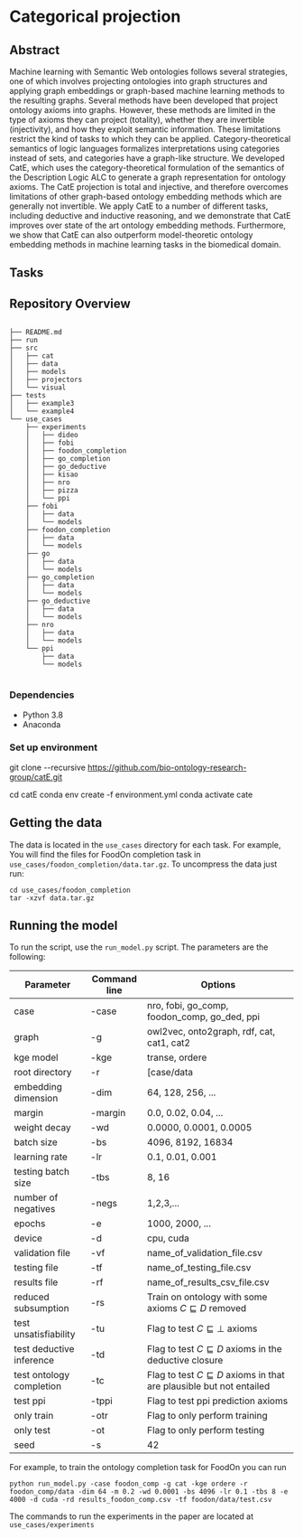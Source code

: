 # Categorical projection

## Abstract

Machine learning with Semantic Web ontologies follows several
strategies, one of which involves projecting ontologies into graph
structures and applying graph embeddings or graph-based machine
learning methods to the resulting graphs. Several methods have been
developed that project ontology axioms into graphs. However, these
methods are limited in the type of axioms they can project (totality),
whether they are invertible (injectivity), and how they exploit
semantic information. These limitations restrict the kind of tasks to
which they can be applied. Category-theoretical semantics of logic
languages formalizes interpretations using categories instead of sets,
and categories have a graph-like structure.  We developed CatE, which
uses the category-theoretical formulation of the semantics of the
Description Logic ALC to generate a graph representation for ontology
axioms. The CatE projection is total and injective, and therefore
overcomes limitations of other graph-based ontology embedding methods
which are generally not invertible. We apply CatE to a number of
different tasks, including deductive and inductive reasoning, and we
demonstrate that CatE improves over state of the art ontology
embedding methods. Furthermore, we show that CatE can also outperform
model-theoretic ontology embedding methods in machine learning tasks
in the biomedical domain.


## Tasks

## Repository Overview

```

├── README.md
├── run
├── src
│   ├── cat
│   ├── data
│   ├── models
│   ├── projectors
│   └── visual
├── tests
│   ├── example3
│   └── example4
└── use_cases
    ├── experiments
    │   ├── dideo
    │   ├── fobi
    │   ├── foodon_completion
    │   ├── go_completion
    │   ├── go_deductive
    │   ├── kisao
    │   ├── nro
    │   ├── pizza
    │   └── ppi
    ├── fobi
    │   ├── data
    │   └── models
    ├── foodon_completion
    │   ├── data
	│   └── models
    ├── go
    │   ├── data
    │   └── models
    ├── go_completion
    │   ├── data
	│   └── models
    ├── go_deductive
    │   ├── data
	│   └── models
    ├── nro
    │   ├── data
	│   └── models
    └── ppi
        ├── data
        └── models


```


### Dependencies

* Python 3.8
* Anaconda


### Set up environment

git clone --recursive https://github.com/bio-ontology-research-group/catE.git

cd catE
conda env create -f environment.yml
conda activate cate

## Getting the data

The data is located in the `use_cases` directory for each task. For example, You will find the files for FoodOn completion task in `use_cases/foodon_completion/data.tar.gz`. To uncompress the data just run:

```
cd use_cases/foodon_completion
tar -xzvf data.tar.gz
```

## Running the model


To run the script, use the ``run_model.py`` script. The parameters are the following:

| Parameter                | Command line | Options                                                                      |
|--------------------------|--------------|------------------------------------------------------------------------------|
| case                     | -case        | nro, fobi, go_comp, foodon_comp, go_ded, ppi                                 |
| graph                    | -g           | owl2vec, onto2graph, rdf, cat, cat1, cat2                                    |
| kge model                | -kge         | transe, ordere                                                               |
| root directory           | -r           | [case/data                                                                   |
| embedding dimension      | -dim         | 64, 128, 256, ...                                                            |
| margin                   | -margin      | 0.0, 0.02, 0.04, ...                                                         |
| weight decay             | -wd          | 0.0000, 0.0001, 0.0005                                                       |
| batch size               | -bs          | 4096, 8192, 16834                                                            |
| learning rate            | -lr          | 0.1, 0.01, 0.001                                                             |
| testing batch size       | -tbs         | 8, 16                                                                        |
| number of negatives      | -negs        | 1,2,3,...                                                                    |
| epochs                   | -e           | 1000, 2000, ...                                                              |
| device                   | -d           | cpu, cuda                                                                    |
| validation file          | -vf          | name\_of\_validation\_file.csv                                               |
| testing file             | -tf          | name\_of\_testing\_file.csv                                                  |
| results file             | -rf          | name\_of\_results\_csv\_file.csv                                             |
| reduced subsumption      | -rs          | Train on ontology with some axioms $C \sqsubseteq D$ removed                 |
| test unsatisfiability    | -tu          | Flag to test $C \sqsubseteq \bot$ axioms                                     |
| test deductive inference | -td          | Flag to test $C \sqsubseteq D$ axioms in the deductive closure               |
| test ontology completion | -tc          | Flag to test $C \sqsubseteq D$ axioms in that are plausible but not entailed |
| test ppi                 | -tppi        | Flag to test ppi prediction axioms                                           |
| only train               | -otr         | Flag to only perform training                                                |
| only test                | -ot          | Flag to only perform testing                                                 |
| seed                     | -s           | 42                                                                           |

For example, to train the ontology completion task for FoodOn you can run
```
python run_model.py -case foodon_comp -g cat -kge ordere -r foodon_comp/data -dim 64 -m 0.2 -wd 0.0001 -bs 4096 -lr 0.1 -tbs 8 -e 4000 -d cuda -rd results_foodon_comp.csv -tf foodon/data/test.csv 
```
The commands to run the experiments in the paper are located at `use_cases/experiments`
   
  
  
  
  
